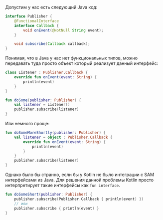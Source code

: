 

Допустим у нас есть следующий Java код:

```java
interface Publisher {
    @FunctionalInterface
    interface Callback {
        void onEvent(@NotNull String event);
    }

    void subscribe(Callback callback);
}
```

Понимая, что в Java у нас нет функциональных типов, можно передавать туда просто объект который реализует данный
интерфейс:

```kotlin
class Listener : Publisher.Callback {
    override fun onEvent(event: String) {
        println(event)
    }
}

fun doSome(publisher: Publisher) {
    val listener = Listener()
    publisher.subscribe(listener)
}
```

Или немного проще:

```kotlin
fun doSomeMoreShortly(publisher: Publisher) {
    val listener = object : Publisher.Callback {
        override fun onEvent(event: String) {
            println(event)
        }
    }
    publisher.subscribe(listener)
}
```

Однако было бы странно, если бы у Kotlin не было интеграции с SAM интерфейсами из Java.
Для решения данной проблемы Kotlin просто интерпретирует такие интерфейсы как `fun interface`.

```kotlin
fun doSomeShort(publisher: Publisher) {
    publisher.subscribe(Publisher.Callback { println(event) })
    // или
    publisher.subscribe { println(event) }
}
```
